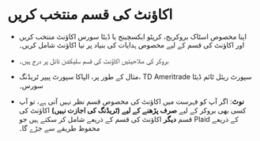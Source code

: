 # **اکاؤنٹ کی قسم منتخب کریں**
 
- اپنا مخصوص اسٹاک بروکریج، کرپٹو ایکسچینج یا ڈیٹا سورس اکاؤنٹ منتخب کریں اور اکاؤنٹ کی قسم کے لیے مخصوص ہدایات کی بنیاد پر نیا اکاؤنٹ شامل کریں۔ 
- بروکر کی صلاحیتیں اکاؤنٹ کی قسم سلیکشن ٹائل پر درج ہیں۔ 
- مثال کے طور پر، الپاکا سپورٹ پیپر ٹریڈنگ، TD Ameritrade سپورٹ ریئل ٹائم ڈیٹا سورس۔
  
- **نوٹ**: اگر آپ کو فہرست میں اکاؤنٹ کی مخصوص قسم نظر نہیں آتی ہے، تو آپ کسی بھی بروکر کے لیے **صرف پڑھنے کے لیے (ٹریڈنگ کی اجازت نہیں)** اکاؤنٹ کی قسم **دیگر** اکاؤنٹ کی قسم کے ذریعے شامل کر سکتے ہیں جو Plaid کے ذریعے محفوظ طریقے سے جڑے گا۔
